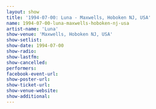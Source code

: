 ```yaml
---
layout: show
title: '1994-07-00: Luna - Maxwells, Hoboken NJ, USA'
name: 1994-07-00-luna-maxwells-hoboken-nj-usa
artist-name: 'Luna'
show-venue: 'Maxwells, Hoboken NJ, USA'
show-setlist: 
show-date: 1994-07-00
show-radio: 
show-lastfm: 
show-cancelled: 
performers: 
facebook-event-url: 
show-poster-url: 
show-ticket-url: 
show-venue-website: 
show-additional: 
---
```



